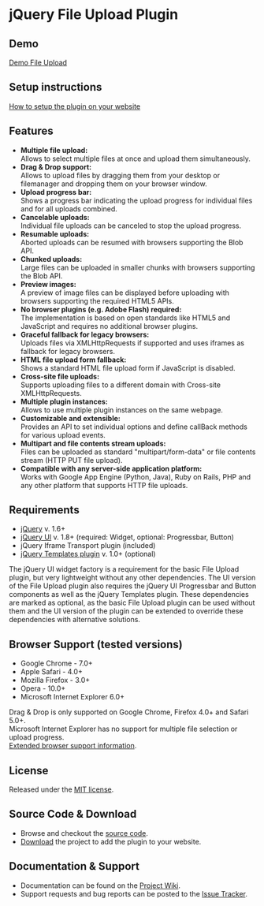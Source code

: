 # jQuery File Upload Plugin

## Demo
[Demo File Upload](http://aquantum-demo.appspot.com/file-upload)

## Setup instructions
[How to setup the plugin on your website](https://github.com/blueimp/jQuery-File-Upload/wiki/Setup)

## Features
* **Multiple file upload:**  
  Allows to select multiple files at once and upload them simultaneously.
* **Drag & Drop support:**  
  Allows to upload files by dragging them from your desktop or filemanager and dropping them on your browser window.
* **Upload progress bar:**  
  Shows a progress bar indicating the upload progress for individual files and for all uploads combined.
* **Cancelable uploads:**  
  Individual file uploads can be canceled to stop the upload progress.
* **Resumable uploads:**  
  Aborted uploads can be resumed with browsers supporting the Blob API.
* **Chunked uploads:**  
  Large files can be uploaded in smaller chunks with browsers supporting the Blob API.
* **Preview images:**  
  A preview of image files can be displayed before uploading with browsers supporting the required HTML5 APIs.
* **No browser plugins (e.g. Adobe Flash) required:**  
  The implementation is based on open standards like HTML5 and JavaScript and requires no additional browser plugins.
* **Graceful fallback for legacy browsers:**  
  Uploads files via XMLHttpRequests if supported and uses iframes as fallback for legacy browsers.
* **HTML file upload form fallback:**  
  Shows a standard HTML file upload form if JavaScript is disabled.
* **Cross-site file uploads:**  
  Supports uploading files to a different domain with Cross-site XMLHttpRequests.
* **Multiple plugin instances:**  
  Allows to use multiple plugin instances on the same webpage.
* **Customizable and extensible:**  
  Provides an API to set individual options and define callBack methods for various upload events.
* **Multipart and file contents stream uploads:**  
  Files can be uploaded as standard "multipart/form-data" or file contents stream (HTTP PUT file upload).
* **Compatible with any server-side application platform:**  
  Works with Google App Engine (Python, Java), Ruby on Rails, PHP and any other platform that supports HTTP file uploads.

## Requirements
* [jQuery](http://jquery.com/) v. 1.6+
* [jQuery UI](http://jqueryui.com/) v. 1.8+ (required: Widget, optional: Progressbar, Button)
* jQuery Iframe Transport plugin (included)
* [jQuery Templates plugin](http://api.jquery.com/category/plugins/templates/) v. 1.0+ (optional)

The jQuery UI widget factory is a requirement for the basic File Upload plugin, but very lightweight without any other dependencies. 
The UI version of the File Upload plugin also requires the jQuery UI Progressbar and Button components as well as the jQuery Templates plugin. These dependencies are marked as optional, as the basic File Upload plugin can be used without them and the UI version of the plugin can be extended to override these dependencies with alternative solutions.

## Browser Support (tested versions)
* Google Chrome - 7.0+
* Apple Safari - 4.0+
* Mozilla Firefox - 3.0+
* Opera - 10.0+
* Microsoft Internet Explorer 6.0+

Drag & Drop is only supported on Google Chrome, Firefox 4.0+ and Safari 5.0+.  
Microsoft Internet Explorer has no support for multiple file selection or upload progress.  
[Extended browser support information](https://github.com/blueimp/jQuery-File-Upload/wiki/Browser-support).

## License
Released under the [MIT license](http://creativecommons.org/licenses/MIT/).

## Source Code & Download
* Browse and checkout the [source code](https://github.com/blueimp/jQuery-File-Upload).
* [Download](https://github.com/blueimp/jQuery-File-Upload/archives/master) the project to add the plugin to your website.

## Documentation & Support
* Documentation can be found on the [Project Wiki](https://github.com/blueimp/jQuery-File-Upload/wiki).
* Support requests and bug reports can be posted to the [Issue Tracker](https://github.com/blueimp/jQuery-File-Upload/issues).
